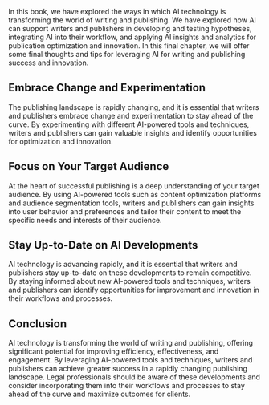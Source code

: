 

In this book, we have explored the ways in which AI technology is transforming the world of writing and publishing. We have explored how AI can support writers and publishers in developing and testing hypotheses, integrating AI into their workflow, and applying AI insights and analytics for publication optimization and innovation. In this final chapter, we will offer some final thoughts and tips for leveraging AI for writing and publishing success and innovation.

Embrace Change and Experimentation
----------------------------------

The publishing landscape is rapidly changing, and it is essential that writers and publishers embrace change and experimentation to stay ahead of the curve. By experimenting with different AI-powered tools and techniques, writers and publishers can gain valuable insights and identify opportunities for optimization and innovation.

Focus on Your Target Audience
-----------------------------

At the heart of successful publishing is a deep understanding of your target audience. By using AI-powered tools such as content optimization platforms and audience segmentation tools, writers and publishers can gain insights into user behavior and preferences and tailor their content to meet the specific needs and interests of their audience.

Stay Up-to-Date on AI Developments
----------------------------------

AI technology is advancing rapidly, and it is essential that writers and publishers stay up-to-date on these developments to remain competitive. By staying informed about new AI-powered tools and techniques, writers and publishers can identify opportunities for improvement and innovation in their workflows and processes.

Conclusion
----------

AI technology is transforming the world of writing and publishing, offering significant potential for improving efficiency, effectiveness, and engagement. By leveraging AI-powered tools and techniques, writers and publishers can achieve greater success in a rapidly changing publishing landscape. Legal professionals should be aware of these developments and consider incorporating them into their workflows and processes to stay ahead of the curve and maximize outcomes for clients.
